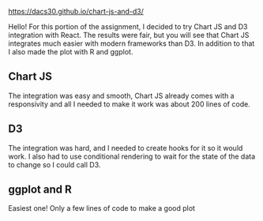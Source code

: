 https://dacs30.github.io/chart-js-and-d3/

Hello! For this portion of the assignment, I decided to try Chart JS and D3 integration with React. The results were fair, but you will see that Chart JS integrates much easier with modern frameworks than D3. In addition to that I also made the plot with R and ggplot.

## Chart JS
The integration was easy and smooth, Chart JS already comes with a responsivity and all I needed to make it work was about 200 lines of code.

## D3
The integration was hard, and I needed to create hooks for it so it would work. I also had to use conditional rendering to wait for the state of the data to change so I could call D3.

## ggplot and R
Easiest one! Only a few lines of code to make a good plot
